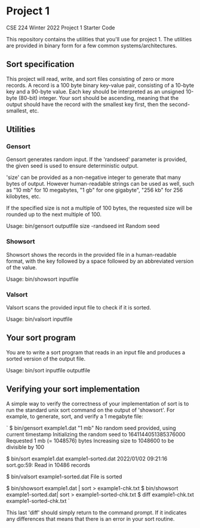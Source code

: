 # Project 1 

CSE 224 Winter 2022 Project 1 Starter Code

This repository contains the utilities that you'll use for project 1.  The
utilities are provided in binary form for a few common systems/architectures.

## Sort specification

This project will read, write, and sort files consisting of zero or
more records.  A record is a 100 byte binary key-value pair, consisting
of a 10-byte key and a 90-byte value.  Each key should be interpreted
as an unsigned 10-byte (80-bit) integer.  Your sort should be ascending,
meaning that the output should have the record with the smallest key first,
then the second-smallest, etc.

## Utilities

### Gensort

Gensort generates random input.  If the 'randseed' parameter is provided,
the given seed is used to ensure deterministic output.

'size' can be provided as a non-negative integer to generate that many
bytes of output. However human-readable strings can be used as well,
such as "10 mb" for 10 megabytes, "1 gb" for one gigabyte", "256 kb"
for 256 kilobytes, etc.

If the specified size is not a multiple of 100 bytes, the requested
size will be rounded up to the next multiple of 100.

Usage: bin/gensort outputfile size
  -randseed int
    	Random seed

### Showsort

Showsort shows the records in the provided file in a human-readable 
format, with the key followed by a space followed by an
abbreviated version of the value.

Usage: bin/showsort inputfile

### Valsort

Valsort scans the provided input file to check if it is sorted.

Usage: bin/valsort inputfile

## Your sort program

You are to write a sort program that reads in an input file and
produces a sorted version of the output file.

Usage: bin/sort inputfile outputfile

## Verifying your sort implementation

A simple way to verify the correctness of your implementation of sort
is to run the standard unix sort command on the output of 'showsort'.
For example, to generate, sort, and verify a 1 megabyte file:

`
$ bin/gensort example1.dat "1 mb"
No random seed provided, using current timestamp
Initializing the random seed to 1641144051385376000
Requested 1 mb (= 1048576) bytes
Increasing size to 1048600 to be divisible by 100

$ bin/sort example1.dat example1-sorted.dat
2022/01/02 09:21:16 sort.go:59: Read in 10486 records

$ bin/valsort example1-sorted.dat 
File is sorted

$ bin/showsort example1.dat | sort > example1-chk.txt
$ bin/showsort example1-sorted.dat| sort > example1-sorted-chk.txt
$ diff example1-chk.txt example1-sorted-chk.txt
`

This last 'diff' should simply return to the command prompt. If it
indicates any differences that means that there is an error
in your sort routine.
